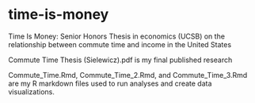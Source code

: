 # time-is-money
Time Is Money: Senior Honors Thesis in economics (UCSB) on the relationship between commute time and income in the United States

Commute Time Thesis (Sielewicz).pdf is my final published research

Commute_Time.Rmd, Commute_Time_2.Rmd, and Commute_Time_3.Rmd are my R markdown files used to run analyses and create data visualizations.
